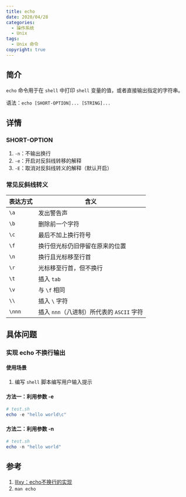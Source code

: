 ```yaml
---
title: echo
date: 2020/04/28
categories:
  - 操作系统
  - Unix
tags:
  - Unix 命令
copyright: true
---
```


## 简介

`echo` 命令用于在 `shell` 中打印 `shell` 变量的值，或者直接输出指定的字符串。

语法：`echo [SHORT-OPTION]... [STRING]...`

## 详情

### SHORT-OPTION

1. `-n`：不输出换行
2. `-e`：开启对反斜线转移的解释
3. `-E`：取消对反斜线转义的解释（默认开启）

### 常见反斜线转义

| 表达方式 | 含义 |
| ------- | --- |
| `\a` | 发出警告声 |
| `\b` | 删除前一个字符 |
| `\c` | 最后不加上换行符号 |
| `\f` | 换行但光标仍旧停留在原来的位置 |
| `\n` | 换行且光标移至行首 |
| `\r` | 光标移至行首，但不换行 |
| `\t` | 插入 `tab` |
| `\v` | 与 `\f` 相同 |
| `\\` | 插入 `\` 字符 |
| `\nnn` | 插入 `nnn`（八进制）所代表的 `ASCII` 字符 |

## 具体问题

### 实现 echo 不换行输出

#### 使用场景

1. 编写 `shell` 脚本编写用户输入提示

#### 方法一：利用参数 -e

```powershell
# test.sh
echo -e "hello world\c"
```

#### 方法二：利用参数 -n

```powershell
# test.sh
echo -n "hello world"
```

## 参考
1. [lllxy：echo不换行的实现][1]
2. `man echo`

[1]: https://blog.csdn.net/lllxy/article/details/3423580